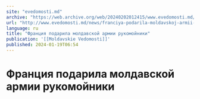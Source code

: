 ```yaml
---
site: "evedomosti.md"
archive: "https://web.archive.org/web/20240202012415/www.evedomosti.md/news/franciya-podarila-moldavskoj-armii-rukomojniki"
url: "http://www.evedomosti.md/news/franciya-podarila-moldavskoj-armii-rukomojniki"
language: ru
title: "Франция подарила молдавской армии рукомойники"
publication: '[[Moldavskie Vedomosti]]'
published: 2024-01-19T06:54
---
```


# Франция подарила молдавской армии рукомойники

